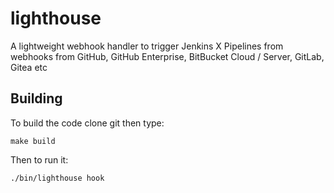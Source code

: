 # lighthouse

A lightweight webhook handler to trigger Jenkins X Pipelines from webhooks from GitHub, GitHub Enterprise, BitBucket Cloud / Server, GitLab, Gitea etc

## Building

To build the code clone git then type:

    make build
    
Then to run it:

    ./bin/lighthouse hook
    
        